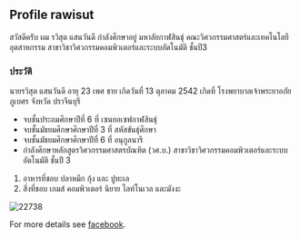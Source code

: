 ## Profile rawisut
สวัสดีครับ ผม รวิสุต แสนวันดี กำลังศึกษาอยู่ มหาลัยกาฬสินธุ์ คณะวิศวกรรมศาสตร์และเทคโนโลยีอุตสาหกรรม สาขาวิชาวิศวกรรมคอมพิวเตอร์และระบบอัตโนมัติ ชั้นปี3

### ประวัติ



นายรวิสุต แสนวันดี 
   อายุ 23 เพศ ชาย
   เกิดวันที่ 13 ตุลาคม 2542
   เกิดที่ โรงพยาบาลเจ้าพระยาอภัยภูเบศร จังหวัด ปราจีนบุรี 

- จบชั้นประถมศึกษาปีที่ 6 ที่ เซนยอเซฟกาฬสินธุ์
- จบชั้นมัธยมศึกษาศึกษาปีที่ 3 ที่ สหัสขันธุ์ศึกษา
- จบชั้นมัธยมศึกษาศึกษาปีที่ 6 ที่ อนุกูลนารี
- กำลังศึกษาหลักสูตรวิศวกรรมศาสตรบัณฑิต (วศ.บ.) สาขาวิชาวิศวกรรมคอมพิวเตอร์และระบบอัตโนมัติ ชั้นปี 3 


1. อาหารที่ชอบ ปลาหมึก กุ้ง และ ปูทะเล
2. สิ่งที่ชอบ เกมส์ คอมพิวเตอร์ นิยาย ไลท์โนเวล และมังงะ 




![22738](https://user-images.githubusercontent.com/89058265/138403872-cfad5783-a75d-4cd2-a831-5d5c71b6abb3.jpg)


For more details see [facebook](https://www.facebook.com/pawat.senwandi).

